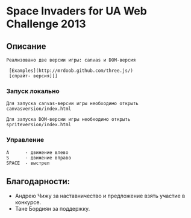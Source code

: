 Space Invaders for UA Web Challenge 2013
=======

## Описание

    Реализовано две версии игры: canvas и DOM-версия

     [Examples](http://mrdoob.github.com/three.js/) 
     [спрайт- версия][]

### Запуск локально

    Для запуска canvas-версии игры необходимо открыть canvasversion/index.html

    Для запуска DOM-версии игры необходимо открыть spriteversion/index.html

### Управление

    A      - движение влево
    S      - движение вправо
    SPACE  - выстрел


## Благодарности:

  - Андрею Чижу за наставничество и предложение взять участие в конкурсе.
  - Тане Бордиян  за  поддержку.

   [canvas версия]: http://dimarudenko.github.com/SpaceInvaders/canvasversion/index.html
   [спрайт- версия]: http://dimarudenko.github.com/SpaceInvaders/spriteversion/index.html